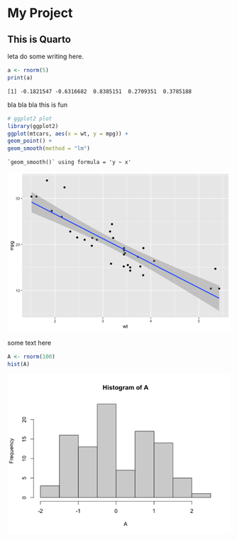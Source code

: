 # My Project


## This is Quarto

leta do some writing here.

``` r
a <- rnorm(5)
print(a)
```

    [1] -0.1821547 -0.6316682  0.8385151  0.2709351  0.3785188

bla bla bla this is fun

``` r
# ggplot2 plot
library(ggplot2)
ggplot(mtcars, aes(x = wt, y = mpg)) +
geom_point() +
geom_smooth(method = "lm")
```

    `geom_smooth()` using formula = 'y ~ x'

![](Untitled_files/figure-commonmark/4a44dc15-1.png)

some text here

``` r
A <- rnorm(100)
hist(A)
```

![](Untitled_files/figure-commonmark/0b918943-1.png)
